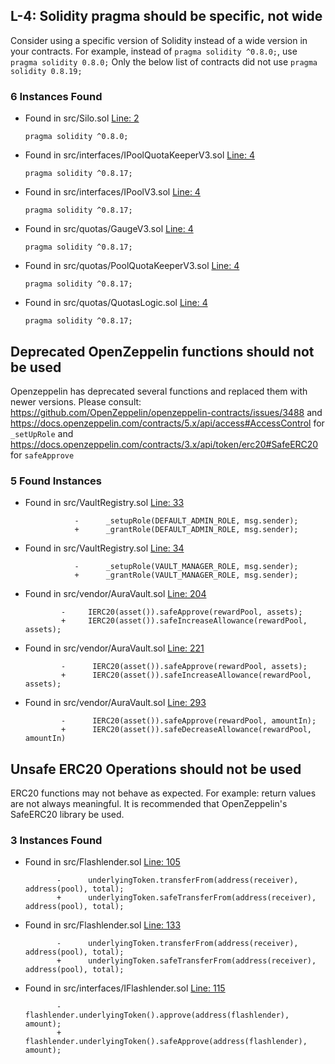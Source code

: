 ## L-4: Solidity pragma should be specific, not wide

Consider using a specific version of Solidity instead of a wide version in your contracts. For example, instead of `pragma solidity ^0.8.0;`, use `pragma solidity 0.8.0;` Only the below list of contracts did not use `pragma solidity 0.8.19;`

### 6 Instances Found

- Found in src/Silo.sol [Line: 2](src/Silo.sol#L2)

	```solidity
	pragma solidity ^0.8.0;
	```

- Found in src/interfaces/IPoolQuotaKeeperV3.sol [Line: 4](src/interfaces/IPoolQuotaKeeperV3.sol#L4)

	```solidity
	pragma solidity ^0.8.17;
	```

- Found in src/interfaces/IPoolV3.sol [Line: 4](src/interfaces/IPoolV3.sol#L4)

	```solidity
	pragma solidity ^0.8.17;
	```

- Found in src/quotas/GaugeV3.sol [Line: 4](src/quotas/GaugeV3.sol#L4)

	```solidity
	pragma solidity ^0.8.17;
	```

- Found in src/quotas/PoolQuotaKeeperV3.sol [Line: 4](src/quotas/PoolQuotaKeeperV3.sol#L4)

	```solidity
	pragma solidity ^0.8.17;
	```

- Found in src/quotas/QuotasLogic.sol [Line: 4](src/quotas/QuotasLogic.sol#L4)

	```solidity
	pragma solidity ^0.8.17;
	```





## Deprecated OpenZeppelin functions should not be used

Openzeppelin has deprecated several functions and replaced them with newer versions. Please consult: https://github.com/OpenZeppelin/openzeppelin-contracts/issues/3488  and  https://docs.openzeppelin.com/contracts/5.x/api/access#AccessControl for `_setUpRole` and https://docs.openzeppelin.com/contracts/3.x/api/token/erc20#SafeERC20 for `safeApprove`


### 5 Found Instances


- Found in src/VaultRegistry.sol [Line: 33](src/VaultRegistry.sol#L33)

	```solidity
               -      _setupRole(DEFAULT_ADMIN_ROLE, msg.sender);
               +      _grantRole(DEFAULT_ADMIN_ROLE, msg.sender);
	```

- Found in src/VaultRegistry.sol [Line: 34](src/VaultRegistry.sol#L34)

	```solidity
               -      _setupRole(VAULT_MANAGER_ROLE, msg.sender);
               +      _grantRole(VAULT_MANAGER_ROLE, msg.sender);
	```

- Found in src/vendor/AuraVault.sol [Line: 204](src/vendor/AuraVault.sol#L204)

	```solidity
            -     IERC20(asset()).safeApprove(rewardPool, assets);
            +     IERC20(asset()).safeIncreaseAllowance(rewardPool, assets);
	```

- Found in src/vendor/AuraVault.sol [Line: 221](src/vendor/AuraVault.sol#L221)

	```solidity
            -      IERC20(asset()).safeApprove(rewardPool, assets);
            +      IERC20(asset()).safeIncreaseAllowance(rewardPool, assets);
	```

- Found in src/vendor/AuraVault.sol [Line: 293](src/vendor/AuraVault.sol#L293)

	```solidity
            -      IERC20(asset()).safeApprove(rewardPool, amountIn);
            +      IERC20(asset()).safeDecreaseAllowance(rewardPool, amountIn)
	```



## Unsafe ERC20 Operations should not be used

ERC20 functions may not behave as expected. For example: return values are not always meaningful. It is recommended that OpenZeppelin's SafeERC20 library be used.

### 3 Instances Found


- Found in src/Flashlender.sol [Line: 105](src/Flashlender.sol#L105)

	```solidity
           -      underlyingToken.transferFrom(address(receiver), address(pool), total);
           +      underlyingToken.safeTransferFrom(address(receiver), address(pool), total);
	```

- Found in src/Flashlender.sol [Line: 133](src/Flashlender.sol#L133)

	```solidity
           -      underlyingToken.transferFrom(address(receiver), address(pool), total);
           +      underlyingToken.safeTransferFrom(address(receiver), address(pool), total);
	```

- Found in src/interfaces/IFlashlender.sol [Line: 115](src/interfaces/IFlashlender.sol#L115)

	```solidity
           -      flashlender.underlyingToken().approve(address(flashlender), amount);
           +      flashlender.underlyingToken().safeApprove(address(flashlender), amount);
	```
